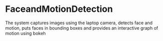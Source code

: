 # FaceandMotionDetection
The system captures images using the laptop camera, detects face and motion, puts faces in bounding boxes and provides an interactive graph of motion using bokeh
